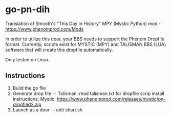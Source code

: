 # go-pn-dih
Translation of Smooth's "This Day in History" MPY (Mystic Python) mod - https://www.phenomprod.com/Mods

In order to utilize this door, your BBS needs to support the Phenom Dropfile format. 
Currently, scripts exist for MYSTIC (MPY) and TALISMAN BBS (LUA) software that will create this dropfile automatically.

Only tested on Linux.

## Instructions

1. Build the go file
2. Generate drop file -- Talisman: read talisman.txt for dropfile scrip install instructions; Mystic: https://www.phenomprod.com/releases/mystic/pn-dropfile12.zip
4. Launch as a door -- edit shart.sh 
